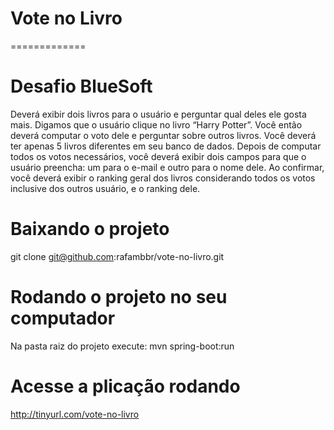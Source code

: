 # Vote no Livro
=============

# Desafio BlueSoft

Deverá exibir dois livros para o usuário e perguntar qual deles ele gosta mais. Digamos que o usuário clique no livro “Harry Potter”. Você então deverá computar o voto dele e perguntar sobre outros livros.  Você deverá ter apenas 5 livros diferentes em seu banco de dados. Depois de computar todos os votos necessários, você deverá exibir dois campos para que o usuário preencha: um para o e-mail e outro para o nome dele. Ao confirmar, você deverá exibir o ranking geral dos livros considerando todos os votos inclusive dos outros usuário, e o ranking dele.

# Baixando o projeto
git clone git@github.com:rafambbr/vote-no-livro.git


# Rodando o projeto no seu computador
Na pasta raiz do projeto execute:
mvn spring-boot:run

# Acesse a plicação rodando
http://tinyurl.com/vote-no-livro